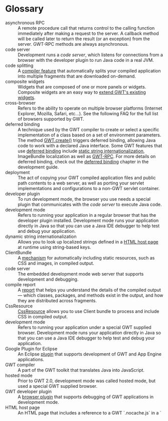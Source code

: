 Glossary
===

<dl>

<dt>asynchronous RPC</dt>
<dd>A remote procedure call that returns control to the calling function immediately after making a request to the server. A callback method
will be called later to return the result (or an exception) from the server. GWT-RPC methods are always asynchronous.</dd>

<dt>code server</dt>
<dd>Development runs a <i>code server</i>, which listens for connections from
a browser with the developer plugin to run Java code in a real JVM.</dd>

<dt>code splitting</dt>
<dd>A <a href="DevGuideCodeSplitting.html">compiler feature</a> that automatically splits your compiled application into multiple fragments that are downloaded on-demand.</dd>

<dt>composite widgets</dt>
<dd>Widgets that are composed of one or more panels or widgets. Composite widgets are an easy way to <a href="DevGuideUiCustomWidgets.html">extend GWT's existing widgets</a>.</dd>

<dt>cross-browser</dt>
<dd>Refers to the ability to operate on multiple browser platforms (Internet Explorer, Mozilla, Safari, etc...). See the following FAQ for the
full list of browsers supported by GWT.</dd>

<dt>deferred binding</dt>
<dd>A technique used by the GWT compiler to create or select a specific implementation of a class based on a set of environment parameters. The
method <a href="/javadoc/latest/com/google/gwt/core/client/GWT.html#create-java.lang.Class-">GWT.create()</a> triggers
deferred binding, allowing Java code to work with a declared Java interface. Some GWT features that use <a href="DevGuideCodingBasics.html#DevGuideDeferredBinding">deferred
binding</a> include <a href="DevGuideI18n.html#DevGuideStaticStringInternationalization">static string internationalization</a>, ImageBundle localization as well as <a href="DevGuideServerCommunication.html#DevGuideRemoteProcedureCalls">GWT-RPC</a>. For more details on deferred binding, check out the <a href="DevGuideCodingBasics.html#DevGuideDeferredBinding">deferred binding</a> chapter in the development guide.</dd>

<dt>deployment</dt>
<dd>The act of copying your GWT compiled application files and public path contents to a web server, as well as porting your servlet implementations
and configurations to a non-GWT servlet container.</dd>

<dt>developer plugin</dt>
<dd>To run development mode, the browser you use needs a special plugin that
communicates with the <i>code server</i> to execute Java code.</dd>

<dt>development mode</dt>
<dd>Refers to running your application in a regular browser that has the
developer plugin installed.  Development mode runs your application directly
in Java so that you can use a Java IDE debugger to help test and debug your
application.</dd>

<dt>dynamic string internationalization</dt>
<dd>Allows you to look up localized strings defined in a <a href="DevGuideOrganizingProjects.html#DevGuideHostPage">HTML host page</a> at runtime using string-based keys.</dd>

<dt>ClientBundle</dt>
<dd>A <a href="DevGuideClientBundle.html">mechanism</a> for automatically including static resources, such as CSS and images, in compiled output.</dd>

<dt>code server</dt>
<dd>The embedded development mode web server that supports development and debugging.</dd>

<dt>compile report</dt>
<dd>A <a href="DevGuideCompileReport.html">report</a> that helps you understand the details of the compiled output &mdash; which classes, packages, and methods exist in the output, and how they are distributed across fragments.</dd>

<dt>CssResource</dt>
<dd><a href="DevGuideClientBundle.html#CssResource">CssResource</a> allows you to use Client bundle to process and include CSS in compiled output.</dd>

<dt>development mode</dt>
<dd>Refers to running your application under a special GWT supplied browser.
Development mode runs your application directly in Java so that you can use
a Java IDE debugger to help test and debug your application.</dd>

<dt>Google Plugin for Eclipse</dt>
<dd>An Eclipse <a href="https:developers.google.com/eclipse/index">plugin</a> that supports development of GWT and App Engine applications.</dd>

<dt>GWT compiler</dt>
<dd>A part of the GWT toolkit that translates Java into JavaScript.</dd>

<dt>hosted mode</dt>
<dd>Prior to GWT 2.0, development mode was called hosted mode, but used
a special GWT supplied browser.</dd>

<dt>GWT developer plugin</dt>
<dd>A <a href="DevGuideCompilingAndDebugging.html#DevGuideDevMode">browser plugin</a> that supports debugging of GWT applications in development mode.</dd>

<dt>HTML host page</dt>
<dd>
  An HTML page that includes a reference to a GWT `<module>.nocache.js` in a
  `<script>` HTML tag.
  This page may also contain HTML elements in its body, some of which your GWT module may reference or modify.
</dd>

<dt>development mode</dt>
<dd>Refers to running your application under a special GWT supplied browser.
Development mode runs your application directly in Java so that you can use
a Java IDE debugger to help test and debug your application.</dd>

<dt>ImageResource</dt>
<dd><a href="DevGuideClientBundle.html#ImageResource">ImageResource</a> allows you to use ClientBundle to include images in compiled output.</dd>

<dt>layout panels</dt>
<dd>A <a href="DevGuideUiPanels.html#LayoutPanels">set of widgets</a> introduced in GWT 2.0 that can be used to layout your application predictably and efficiently.</dd>

<dt>module XML file</dt>
<dd>A file that contains settings the GWT compiler and development mode use to
find your projects resources, such as Java Source code, static HTML,
stylesheets, and image files, and servlet classes.</dd>

<dt>native methods</dt>
<dd>Java methods that have a body implemented in JavaScript. The GWT compiler creates interface code to the Java method's parameters and return
values.</dd>

<dt>overlay types</dt>
<dd>A Java class that directly models a JavaScript object, giving you the development-time benefits of static types for JavaScript without adding
any memory or speed costs at runtime.</dd>

<dt>production mode</dt>
<dd>Refers to running the client-side of your application entirely in a web
browser (nothing in a JVM like in development mode).  In production mode, your
application runs from JavaScript generated by the GWT compiler.</dd>

<dt>public path</dt>
<dd>A directory or list of directories that contains static files that should be served by the web server. All files in the static path are copied
to the same directory as the compiled JavaScript output from the GWT compiler. If no public path is specified in the <a href="DevGuideOrganizingProjects.html#DevGuideModuleXml">module XML
file</a>, the default public path is `<module-name>/public`.</dd>

<dt>resource inclusion</dt>
<dd><a href="DevGuideOrganizingProjects.html#DevGuideAutomaticResourceInclusion">A technique</a> you can use in your <a href="DevGuideOrganizingProjects.html#DevGuideHostPage">host HTML page</a> to reference external JavaScript and stylesheets.</dd>

<dt>serializable types</dt>
<dd>Types which are capable of being encoded and moved outside the application in order to be stored or transmitted to another application.
GWT has specific rules for <a href="DevGuideServerCommunication.html#DevGuideSerializableTypes">serializable types</a> which must be used for RPC method parameters and return values.</dd>

<dt>service proxy</dt>
<dd>An implementation of an asynchronous interface in client-side code that links the GWT RPC <a href="/javadoc/latest/com/google/gwt/user/server/rpc/RemoteServiceServlet.html">RemoteServiceServlet</a> implementation
with your client code. Service proxy interface names always have the same name as the server-side synchronous class and end with the suffix `Async`.</dd>

<dt>source path</dt>
<dd>A subpackage or list of subpackages that contain your module's GWT application code. These subpackages are the ones that the GWT compiler will
translate at compile time. If no source path is specified in the <a href="DevGuideOrganizingProjects.html#DevGuideModuleXml">module XML file</a>, the default source path is `<module-name>/client`.</dd>

<dt>speed tracer</dt>
<dd>Speed Tracer is a Google Chrome extension that helps you identify and fix performance problems in your web applications.</dd>

<dt>static string internationalization</dt>
<dd>A technique of defining language specific strings in `.properties` files that GWT compiles into different
implementations of your <a href="/javadoc/latest/com/google/gwt/i18n/client/Localizable.html">Localizable</a> subclasses.
Using deferred binding, the language strings will map to the correct locale at runtime.</dd>

<dt>translatable</dt>
<dd>Refers to Java code that can be translated from Java into JavaScript. In order to be translatable, code must only use the <a href="DevGuideCodingBasics.html#DevGuideJavaCompatibility">supported subset</a> of the Java Runtime Library.</dd>

<dt>web mode</dt>
<dd>Prior to GWT 2.0, production mode was called web mode.</dd>

<dt>uibinder</dt>
<dd>A <a href="DevGuideUiBinder.html">system</a> for building user interfaces using a declarative XML syntax, which simplifies widget construction and makes it easier to use HTML in widget hierarchies.</dd>

</dl>
